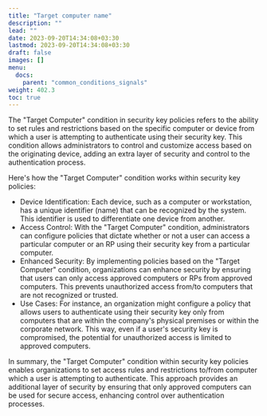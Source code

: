 ```yaml
---
title: "Target computer name"
description: ""
lead: ""
date: 2023-09-20T14:34:08+03:30
lastmod: 2023-09-20T14:34:08+03:30
draft: false
images: []
menu:
  docs:
    parent: "common_conditions_signals"
weight: 402.3
toc: true
---
```


The "Target Computer" condition in security key policies refers to the ability to set rules and restrictions based on the specific computer or device from which a user is attempting to authenticate using their security key. This condition allows administrators to control and customize access based on the originating device, adding an extra layer of security and control to the authentication process.

Here's how the "Target Computer" condition works within security key policies:

- Device Identification: Each device, such as a computer or workstation, has a unique identifier (name) that can be recognized by the system. This identifier is used to differentiate one device from another.
- Access Control: With the "Target Computer" condition, administrators can configure policies that dictate whether or not a user can access a particular computer or an RP using their security key from a particular computer. 
- Enhanced Security: By implementing policies based on the "Target Computer" condition, organizations can enhance security by ensuring that users can only access approved computers or RPs from approved computers. This prevents unauthorized access from/to computers that are not recognized or trusted.
- Use Cases: For instance, an organization might configure a policy that allows users to authenticate using their security key only from computers that are within the company's physical premises or within the corporate network. This way, even if a user's security key is compromised, the potential for unauthorized access is limited to approved computers.

In summary, the "Target Computer" condition within security key policies enables organizations to set access rules and restrictions to/from computer which a user is attempting to authenticate. This approach provides an additional layer of security by ensuring that only approved computers can be used for secure access, enhancing control over authentication processes.
